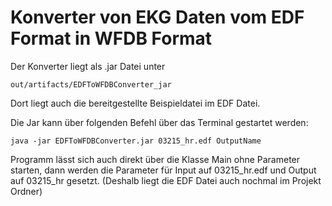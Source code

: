 Konverter von EKG Daten vom EDF Format in WFDB Format
===========

Der Konverter liegt als .jar Datei unter 

```out/artifacts/EDFToWFDBConverter_jar```

Dort liegt auch die bereitgestellte Beispieldatei im EDF Datei.

Die Jar kann über folgenden Befehl über das Terminal gestartet werden:

```java -jar EDFToWFDBConverter.jar 03215_hr.edf OutputName```

Programm lässt sich auch direkt über die Klasse Main ohne Parameter starten, dann werden die Parameter für Input auf 03215_hr.edf und Output auf 03215_hr gesetzt.
(Deshalb liegt die EDF Datei auch nochmal im Projekt Ordner)